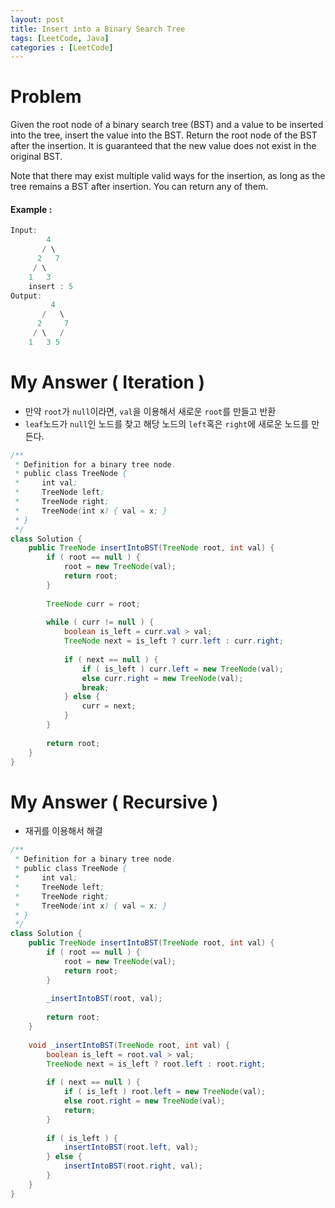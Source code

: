 ```yaml
---
layout: post
title: Insert into a Binary Search Tree
tags: [LeetCode, Java]
categories : [LeetCode]
---
```


# Problem

Given the root node of a binary search tree (BST) and a value to be inserted into the tree, insert the value into the BST. Return the root node of the BST after the insertion. It is guaranteed that the new value does not exist in the original BST.

Note that there may exist multiple valid ways for the insertion, as long as the tree remains a BST after insertion. You can return any of them.

#### Example :

```swift
Input: 
        4
       / \
      2   7
     / \
    1   3
    insert : 5
Output: 
         4
       /   \
      2     7
     / \   /
    1   3 5
```

# My Answer ( Iteration )
  
* 만약 `root`가 `null`이라면, `val`을 이용해서 새로운 `root`를 만들고 반환
* `leaf`노드가 `null`인 노드를 찾고 해당 노드의 `left`혹은 `right`에 새로운 노드를 만든다.

```java
/**
 * Definition for a binary tree node.
 * public class TreeNode {
 *     int val;
 *     TreeNode left;
 *     TreeNode right;
 *     TreeNode(int x) { val = x; }
 * }
 */
class Solution {
    public TreeNode insertIntoBST(TreeNode root, int val) {
        if ( root == null ) {
            root = new TreeNode(val);
            return root;
        }
        
        TreeNode curr = root;
        
        while ( curr != null ) {
            boolean is_left = curr.val > val;
            TreeNode next = is_left ? curr.left : curr.right; 
            
            if ( next == null ) {
                if ( is_left ) curr.left = new TreeNode(val);
                else curr.right = new TreeNode(val);
                break;
            } else {
                curr = next;
            }            
        }
        
        return root;
    }
}
```

# My Answer ( Recursive )

* 재귀를 이용해서 해결

```java
/**
 * Definition for a binary tree node.
 * public class TreeNode {
 *     int val;
 *     TreeNode left;
 *     TreeNode right;
 *     TreeNode(int x) { val = x; }
 * }
 */
class Solution {
    public TreeNode insertIntoBST(TreeNode root, int val) {
        if ( root == null ) {
            root = new TreeNode(val);
            return root;
        }
        
        _insertIntoBST(root, val);
        
        return root;
    }
    
    void _insertIntoBST(TreeNode root, int val) {
        boolean is_left = root.val > val;
        TreeNode next = is_left ? root.left : root.right; 
            
        if ( next == null ) {
            if ( is_left ) root.left = new TreeNode(val);
            else root.right = new TreeNode(val);
            return;
        }
        
        if ( is_left ) {
            insertIntoBST(root.left, val);
        } else {
            insertIntoBST(root.right, val);
        }
    }
}
```

